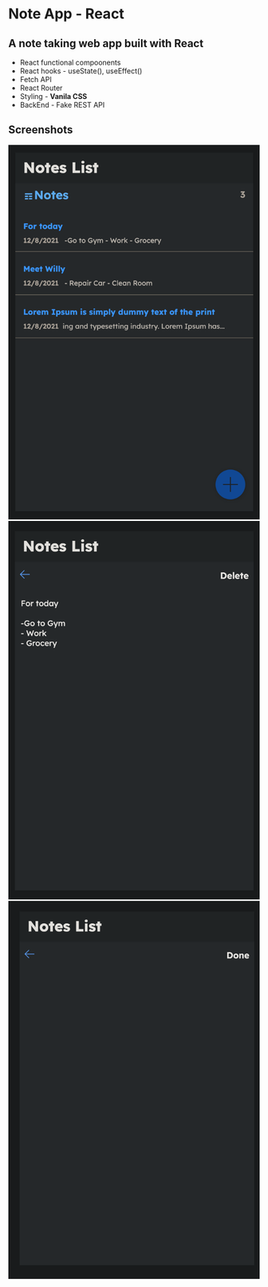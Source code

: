# Note App - React 
## A note taking web app built with React

*   React functional compoonents
*   React hooks - useState(), useEffect()
*   Fetch API
*   React Router
*   Styling - **Vanila CSS**
*   BackEnd - Fake REST API

## Screenshots

![StartupScreen](/Screenshots/Screenshot1.png?raw=true "StartupScreen")
![StartupScreen](/Screenshots/Screenshot2.png?raw=true "StartupScreen")
![StartupScreen](/Screenshots/Screenshot3.png?raw=true "StartupScreen")
